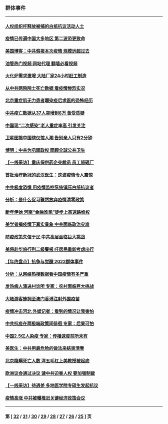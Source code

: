 ### 群体事件
---
#### [人权组织吁释放被捕的白纸抗议活动人士](../../pages/ncid279/n13917517.md?02010045) 
#### [疫情已传遍中国大多地区 第二波恐更致命](../../pages/ncid279/n13914332.md?02010045) 
#### [美国博客：中共假报本次疫情 规模远超过去](../../pages/ncid279/n13912604.md?02010045) 
#### [油管热门视频 网站代理 翻墙必看视频](http://138.2.39.72:81/youtube.html?epic-marker?02010045)
#### [火化炉需求激增 大陆厂家24小时赶工制造](../../pages/ncid279/n13912205.md?02010045) 
#### [从中共两院院士死亡数据 看疫情惨烈实况](../../pages/ncid279/n13910619.md?02010045) 
#### [北京重症肌无力患者曝染疫后求医的恐怖经历](../../pages/ncid279/n13909480.md?02010045) 
#### [中共疫亡数据从37人突增到6万 备受质疑](../../pages/ncid279/n13907051.md?02010045) 
#### [中国现“二次感染”老人重症率高 引发关注](../../pages/ncid279/n13906493.md?02010045) 
#### [卫星图揭中国殡仪馆人潮 告别亲人只有2分钟](../../pages/ncid279/n13904053.md?02010045) 
#### [博明：中共为巩固政权 罔顾全球公共卫生](../../pages/ncid279/n13901752.md?02010045) 
#### [【一线采访】重庆保供药企突裁员 员工怒砸厂](../../pages/ncid279/n13901673.md?02010045) 
#### [首批治疗新冠的武汉医生：这波疫情令人震惊](../../pages/ncid279/n13900313.md?02010045) 
#### [中共极度恐惧 用疫情监控系统镇压白纸抗议者](../../pages/ncid279/n13900225.md?02010045) 
#### [分析：是什么促习骤然放弃疫情清零政策](../../pages/ncid279/n13899652.md?02010045) 
#### [新年伊始 河南“金融难民”徒步上高速路维权](../../pages/ncid279/n13897842.md?02010045) 
#### [美学者揭疫情下真实景象 中共面临政治灾难](../../pages/ncid279/n13896569.md?02010045) 
#### [防疫政策失信于民 中共高层面临巨大挑战](../../pages/ncid279/n13894627.md?02010045) 
#### [美将赴华旅行列二级警报 吁居民重新考虑出行](../../pages/ncid279/n13894518.md?02010045) 
#### [【年终盘点】抗争与觉醒 2022群体事件](../../pages/ncid279/n13888314.md?02010045) 
#### [分析：从网络热搜数据看中国疫情有多严重](../../pages/ncid279/n13893186.md?02010045) 
#### [发热病人涌进村诊所 专家：农村面临巨大挑战](../../pages/ncid279/n13892271.md?02010045) 
#### [大陆游客蜂拥至澳门香港注射外国疫苗](../../pages/ncid279/n13892276.md?02010045) 
#### [疫情冲击河北 外媒记者：看到的情况让我害怕](../../pages/ncid279/n13891260.md?02010045) 
#### [中共抗疫在两极端政策间徘徊 专家：后果可怕](../../pages/ncid279/n13891235.md?02010045) 
#### [中国2.5亿人染疫 专家：传播速度前所未有](../../pages/ncid279/n13890708.md?02010045) 
#### [美医生：中共用最危险的做法来结束清零](../../pages/ncid279/n13889983.md?02010045) 
#### [北京隐瞒死亡人数 洋五毛杠上美教授被起底](../../pages/ncid279/n13886904.md?02010045) 
#### [欧洲议会通过决议 谴中共迫害人权 要加强制裁](../../pages/ncid279/n13885670.md?02010045) 
#### [【一线采访】待遇差 多地医学院专硕生发起抗议](../../pages/ncid279/n13883914.md?02010045) 
#### [疫情高涨 中共被曝推迟关键经济政策会议](../../pages/ncid279/n13884170.md?02010045) 

---
#### 第 [ [32](./32.md?02010045) / [31](./31.md?02010045) / [30](./30.md?02010045) / [29](./29.md?02010045) / [28](./28.md?02010045) / [27](./27.md?02010045) / [26](./26.md?02010045) / [25](./25.md?02010045) ] 页
